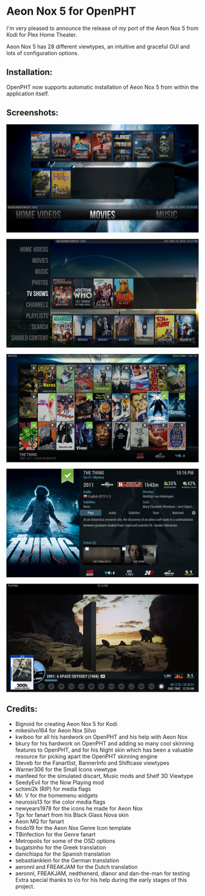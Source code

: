 <h1>Aeon Nox 5 for OpenPHT</h1>

<p>I'm very pleased to announce the release of my port of the Aeon Nox 5 from Kodi for Plex Home Theater.</p>

<p>Aeon Nox 5 has 28 different viewtypes, an intuitive and graceful GUI and lots of configuration options.</p>

<h2>Installation:</h2>

<p>OpenPHT now supports automatic installation of Aeon Nox 5 from within the application itself.</p>

<h2>Screenshots:</h2>

<p><img src="screenshots/screenshot1.png" /></p>

<p><img src="screenshots/screenshot2.png" /></p>

<p><img src="screenshots/screenshot3.png" /></p>

<p><img src="screenshots/screenshot4.png" /></p>

<p><img src="screenshots/screenshot5.png" /></p>

<h2>Credits:</h2>

<ul>
  <li>Bignoid for creating Aeon Nox 5 for Kodi</li>
  <li>mikesilvo164 for Aeon Nox Silvo</li>
  <li>kwiboo for all his hardwork on OpenPHT and his help with Aeon Nox</li>
  <li>bkury for his hardwork on OpenPHT and adding so many cool skinning features to OpenPHT, and for his Night skin which has been a valuable resource for picking apart the OpenPHT skinning engine</li>
  <li>Steveb for the Fanartlist, BannerInfo and Shiftcase viewtypes</li>
  <li>Warner306 for the Small Icons viewtype</li>
  <li>manfeed for the simulated discart, Music mods and Shelf 3D Viewtype</li>
  <li>SeedyEvil for the Now Playing mod</li>
  <li>schimi2k (RIP) for media flags</li>
  <li>Mr. V for the homemenu widgets</li>
  <li>neurosis13 for the color media flags</li>
  <li>newyears1978 for the icons he made for Aeon Nox</li>
  <li>Tgx for fanart from his Black Glass Nova skin</li>
  <li>Aeon MQ for fanart</li>
  <li>frodo19 for the Aeon Nox Genre Icon template</li>
  <li>TBinfection for the Genre fanart</li>
  <li>Metropolis for some of the OSD options</li>
  <li>bugatsinho for the Greek translation</li>
  <li>danichispa for the Spanish translation</li>
  <li>sebastianklein for the German translation</li>
  <li>aeronnl and FREAKJAM for the Dutch translation</li>
  <li>aeronnl, FREAKJAM, nedthenerd, dlanor and dan-the-man for testing</li>
  </li>Extra special thanks to i/o for his help during the early stages of this project.</li>
</ul>
